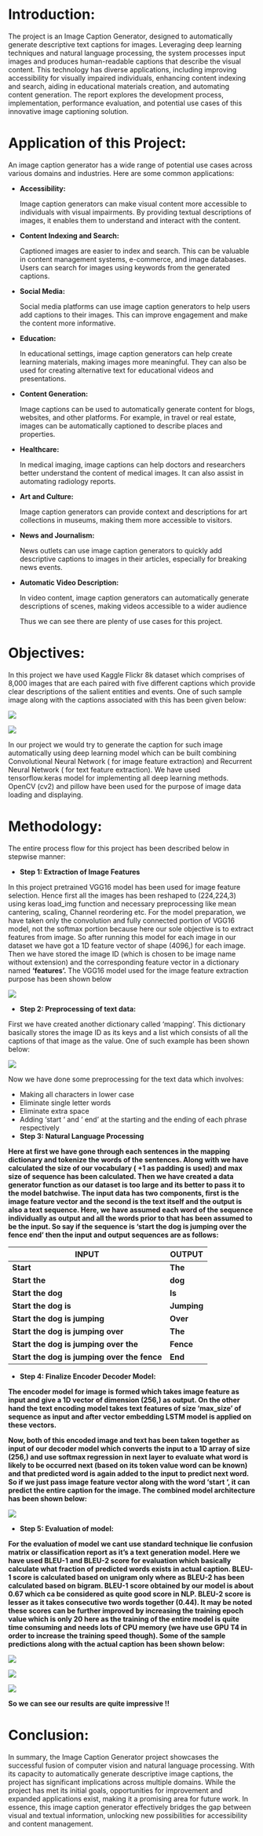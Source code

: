 # Introduction:

The project is an Image Caption Generator, designed to automatically generate descriptive text captions for images. Leveraging deep learning techniques and natural language processing, the system processes input images and produces human-readable captions that describe the visual content. This technology has diverse applications, including improving accessibility for visually impaired individuals, enhancing content indexing and search, aiding in educational materials creation, and automating content generation. The report explores the development process, implementation, performance evaluation, and potential use cases of this innovative image captioning solution.

# Application of this Project:

An image caption generator has a wide range of potential use cases across various domains and industries. Here are some common applications:

-   **Accessibility:**

    Image caption generators can make visual content more accessible to individuals with visual impairments. By providing textual descriptions of images, it enables them to understand and interact with the content.

-   **Content Indexing and Search:**

    Captioned images are easier to index and search. This can be valuable in content management systems, e-commerce, and image databases. Users can search for images using keywords from the generated captions.

-   **Social Media:**

    Social media platforms can use image caption generators to help users add captions to their images. This can improve engagement and make the content more informative.

-   **Education:**

    In educational settings, image caption generators can help create learning materials, making images more meaningful. They can also be used for creating alternative text for educational videos and presentations.

-   **Content Generation:**

    Image captions can be used to automatically generate content for blogs, websites, and other platforms. For example, in travel or real estate, images can be automatically captioned to describe places and properties.

-   **Healthcare:**

    In medical imaging, image captions can help doctors and researchers better understand the content of medical images. It can also assist in automating radiology reports.

-   **Art and Culture:**

    Image caption generators can provide context and descriptions for art collections in museums, making them more accessible to visitors.

-   **News and Journalism:**

    News outlets can use image caption generators to quickly add descriptive captions to images in their articles, especially for breaking news events.

-   **Automatic Video Description:**

    In video content, image caption generators can automatically generate descriptions of scenes, making videos accessible to a wider audience

    Thus we can see there are plenty of use cases for this project.

# Objectives:

In this project we have used Kaggle Flickr 8k dataset which comprises of 8,000 images that are each paired with five different captions which provide clear descriptions of the salient entities and events. One of such sample image along with the captions associated with this has been given below:

![](media/2ced981ae965987bbe88552d5562ff10.jpeg)

![](media/b4593276c881209db0ffc2606114c651.png)

In our project we would try to generate the caption for such image automatically using deep learning model which can be built combining Convolutional Neural Network ( for image feature extraction) and Recurrent Neural Network ( for text feature extraction). We have used tensorflow.keras model for implementing all deep learning methods. OpenCV (cv2) and pillow have been used for the purpose of image data loading and displaying.

# Methodology:

The entire process flow for this project has been described below in stepwise manner:

-   **Step 1: Extraction of Image Features**

In this project pretrained VGG16 model has been used for image feature selection. Hence first all the images has been reshaped to (224,224,3) using keras load_img function and necessary preprocessing like mean cantering, scaling, Channel reordering etc. For the model preparation, we have taken only the convolution and fully connected portion of VGG16 model, not the softmax portion because here our sole objective is to extract features from image. So after running this model for each image in our dataset we have got a 1D feature vector of shape (4096,) for each image. Then we have stored the image ID (which is chosen to be image name without extension) and the corresponding feature vector in a dictionary named **‘features’.** The VGG16 model used for the image feature extraction purpose has been shown below

![](media/273793a22ee6768a443a531568eb62c8.png)

-   **Step 2: Preprocessing of text data:**

First we have created another dictionary called ‘mapping’. This dictionary basically stores the image ID as its keys and a list which consists of all the captions of that image as the value. One of such example has been shown below:

![](media/0fcbad7473c6bbaf89d522209c8042d3.png)

Now we have done some preprocessing for the text data which involves:

-   Making all characters in lower case
-   Eliminate single letter words
-   Eliminate extra space
-   Adding ‘start ‘ and ‘ end’ at the starting and the ending of each phrase respectively
-   **Step 3: Natural Language Processing**

**Here at first we have gone through each sentences in the mapping dictionary and tokenize the words of the sentences. Along with we have calculated the size of our vocabulary ( +1 as padding is used) and max size of sequence has been calculated. Then we have created a data generator function as our dataset is too large and its better to pass it to the model batchwise. The input data has two components, first is the image feature vector and the second is the text itself and the output is also a text sequence. Here, we have assumed each word of the sequence individually as output and all the words prior to that has been assumed to be the input. So say if the sequence is ‘start the dog is jumping over the fence end’ then the input and output sequences are as follows:**

| **INPUT**                                   | **OUTPUT**  |
|---------------------------------------------|-------------|
| **Start**                                   | **The**     |
| **Start the**                               | **dog**     |
| **Start the dog**                           | **Is**      |
| **Start the dog is**                        | **Jumping** |
| **Start the dog is jumping**                | **Over**    |
| **Start the dog is jumping over**           | **The**     |
| **Start the dog is jumping over the**       | **Fence**   |
| **Start the dog is jumping over the fence** | **End**     |

-   **Step 4: Finalize Encoder Decoder Model:**

**The encoder model for image is formed which takes image feature as input and give a 1D vector of dimension (256,) as output. On the other hand the text encoding model takes text features of size ‘max_size’ of sequence as input and after vector embedding LSTM model is applied on these vectors.**

**Now, both of this encoded image and text has been taken together as input of our decoder model which converts the input to a 1D array of size (256,) and use softmax regression in next layer to evaluate what word is likely to be occurred next (based on its token value word can be known) and that predicted word is again added to the input to predict next word. So if we just pass image feature vector along with the word ‘start ‘, it can predict the entire caption for the image. The combined model architecture has been shown below:**

**![](media/ec74a09987527570617acf5de886c018.png)**

-   **Step 5: Evaluation of model:**

**For the evaluation of model we cant use standard technique lie confusion matrix or classification report as it’s a text generation model. Here we have used BLEU-1 and BLEU-2 score for evaluation which basically calculate what fraction of predicted words exists in actual caption. BLEU-1 score is calculated based on unigram only where as BLEU-2 has been calculated based on bigram. BLEU-1 score obtained by our model is about 0.67 which ca be considered as quite good score in NLP. BLEU-2 score is lesser as it takes consecutive two words together (0.44). It may be noted these scores can be further improved by increasing the training epoch value which is only 20 here as the training of the entire model is quite time consuming and needs lots of CPU memory (we have use GPU T4 in order to increase the training speed though). Some of the sample predictions along with the actual caption has been shown below:**

**![](media/536f5b6a3311ad2316c79deee6c6ff95.png)**

**![](media/7d78a36a2670a228562716846c526890.png)**

**![](media/af059a819cc281b51ee00f5e75bd7ec1.png)**

**So we can see our results are quite impressive !!**

# **Conclusion:**

In summary, the Image Caption Generator project showcases the successful fusion of computer vision and natural language processing. With its capacity to automatically generate descriptive image captions, the project has significant implications across multiple domains. While the project has met its initial goals, opportunities for improvement and expanded applications exist, making it a promising area for future work. In essence, this image caption generator effectively bridges the gap between visual and textual information, unlocking new possibilities for accessibility and content management.
